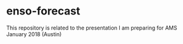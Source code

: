 # enso-forecast
This repository is related to the presentation I am preparing for AMS January 2018 (Austin)
